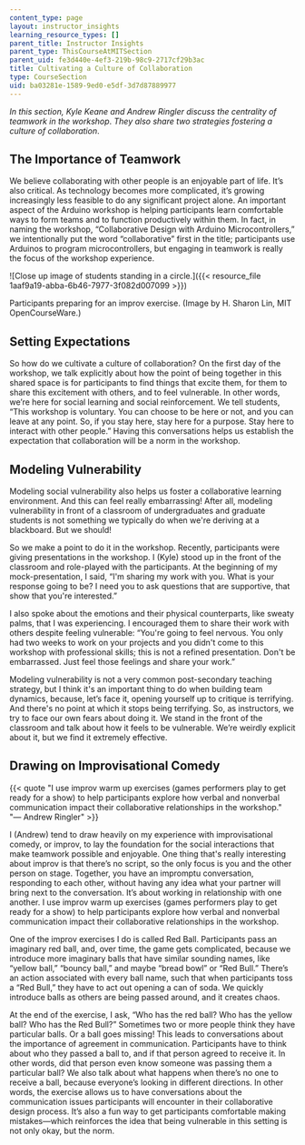 ```yaml
---
content_type: page
layout: instructor_insights
learning_resource_types: []
parent_title: Instructor Insights
parent_type: ThisCourseAtMITSection
parent_uid: fe3d440e-4ef3-219b-98c9-2717cf29b3ac
title: Cultivating a Culture of Collaboration
type: CourseSection
uid: ba03281e-1589-9ed0-e5df-3d7d87889977
---
```


_In this section, Kyle Keane and Andrew Ringler discuss the centrality of teamwork in the workshop_. _They also share two strategies fostering a culture of collaboration_.

The Importance of Teamwork
--------------------------

We believe collaborating with other people is an enjoyable part of life. It’s also critical. As technology becomes more complicated, it’s growing increasingly less feasible to do any significant project alone. An important aspect of the Arduino workshop is helping participants learn comfortable ways to form teams and to function productively within them. In fact, in naming the workshop, “Collaborative Design with Arduino Microcontrollers,” we intentionally put the word “collaborative” first in the title; participants use Arduinos to program microcontrollers, but engaging in teamwork is really the focus of the workshop experience.

![Close up image of students standing in a circle.]({{< resource_file 1aaf9a19-abba-6b46-7977-3f082d007099 >}})

Participants preparing for an improv exercise. (Image by H. Sharon Lin, MIT OpenCourseWare.)

Setting Expectations
--------------------

So how do we cultivate a culture of collaboration? On the first day of the workshop, we talk explicitly about how the point of being together in this shared space is for participants to find things that excite them, for them to share this excitement with others, and to feel vulnerable. In other words, we’re here for social learning and social reinforcement. We tell students, “This workshop is voluntary. You can choose to be here or not, and you can leave at any point. So, if you stay here, stay here for a purpose. Stay here to interact with other people.” Having this conversations helps us establish the expectation that collaboration will be a norm in the workshop.

Modeling Vulnerability
----------------------

Modeling social vulnerability also helps us foster a collaborative learning environment. And this can feel really embarrassing! After all, modeling vulnerability in front of a classroom of undergraduates and graduate students is not something we typically do when we're deriving at a blackboard. But we should!

So we make a point to do it in the workshop. Recently, participants were giving presentations in the workshop. I (Kyle) stood up in the front of the classroom and role-played with the participants. At the beginning of my mock-presentation, I said, “I'm sharing my work with you. What is your response going to be? I need you to ask questions that are supportive, that show that you're interested.”

I also spoke about the emotions and their physical counterparts, like sweaty palms, that I was experiencing. I encouraged them to share their work with others despite feeling vulnerable: “You're going to feel nervous. You only had two weeks to work on your projects and you didn't come to this workshop with professional skills; this is not a refined presentation. Don't be embarrassed. Just feel those feelings and share your work.” 

Modeling vulnerability is not a very common post-secondary teaching strategy, but I think it's an important thing to do when building team dynamics, because, let’s face it, opening yourself up to critique is terrifying. And there's no point at which it stops being terrifying. So, as instructors, we try to face our own fears about doing it. We stand in the front of the classroom and talk about how it feels to be vulnerable. We’re weirdly explicit about it, but we find it extremely effective.

Drawing on Improvisational Comedy
---------------------------------

{{< quote "I use improv warm up exercises (games performers play to get ready for a show) to help participants explore how verbal and nonverbal communication impact their collaborative relationships in the workshop." "— Andrew Ringler" >}}

I (Andrew) tend to draw heavily on my experience with improvisational comedy, or improv, to lay the foundation for the social interactions that make teamwork possible and enjoyable. One thing that's really interesting about improv is that there’s no script, so the only focus is you and the other person on stage. Together, you have an impromptu conversation, responding to each other, without having any idea what your partner will bring next to the conversation. It’s about working in relationship with one another. I use improv warm up exercises (games performers play to get ready for a show) to help participants explore how verbal and nonverbal communication impact their collaborative relationships in the workshop. 

One of the improv exercises I do is called Red Ball. Participants pass an imaginary red ball, and, over time, the game gets complicated, because we introduce more imaginary balls that have similar sounding names, like “yellow ball,” “bouncy ball,” and maybe “bread bowl” or “Red Bull.” There’s an action associated with every ball name, such that when participants toss a “Red Bull,” they have to act out opening a can of soda. We quickly introduce balls as others are being passed around, and it creates chaos. 

At the end of the exercise, I ask, “Who has the red ball? Who has the yellow ball? Who has the Red Bull?” Sometimes two or more people think they have particular balls. Or a ball goes missing! This leads to conversations about the importance of agreement in communication. Participants have to think about who they passed a ball to, and if that person agreed to receive it. In other words, did that person even know someone was passing them a particular ball? We also talk about what happens when there’s no one to receive a ball, because everyone’s looking in different directions. In other words, the exercise allows us to have conversations about the communication issues participants will encounter in their collaborative design process. It’s also a fun way to get participants comfortable making mistakes—which reinforces the idea that being vulnerable in this setting is not only okay, but the norm.